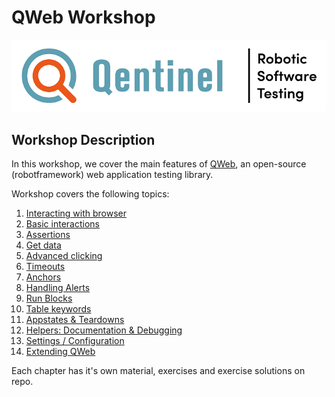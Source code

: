 # QWeb Workshop
![alt text][logo]


## Workshop Description
In this workshop, we cover the main features of [QWeb](https://github.com/qentinelqi/qweb), an open-source (robotframework) web application testing library.

Workshop covers the following topics:

1. [Interacting with browser](./01/browser.adoc)
2. [Basic interactions](./02/basic_interaction.adoc)
3. [Assertions](./03/assertions.adoc)
4. [Get data](./04/getters.adoc)
5. [Advanced clicking](./05/clicking_advanced.adoc)
6. [Timeouts](./06/timeouts.adoc)
7. [Anchors](./07/anchors.adoc)
8. [Handling Alerts](./08/alerts.adoc)
9. [Run Blocks](./09/runblocks.adoc)
10. [Table keywords](./10/tables.adoc)
11. [Appstates & Teardowns](./11/appstate_teardown.adoc)
12. [Helpers: Documentation & Debugging](./12/debugging.adoc)
13. [Settings / Configuration](./13/setconfig.adoc)
14. [Extending QWeb](./14/extending_qweb.adoc)

Each chapter has it's own material, exercises and exercise solutions on repo.



[logo]: images/Qentinel_logo_main_slogan_CMYK_small.png
